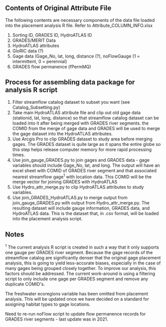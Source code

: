 ## Contents of Original Attribute File
The following contents are necessary components of the data file loaded into the placement analysis R file. Refer to Attribute_COLUMN_INFO.xlsx

1. Sorting ID, GRADES ID, HydroATLAS ID
2. GRADES/MERIT Data
3. HydroATLAS attributes
4. GloRIC data (?)
5. Gage data (Gage_No, lat, long, distance (?), noFlowGauge (1 = intermittent, 0 = perennial)
6. GRADES flow permanence (fPermMQ)

## Process for assembling data package for analysis R script

1. Filter streamflow catalog dataset to subset you want (see Catalog_Subsetting.py)
2. Take main HydroATLAS attribute file and clip out old gage data (stationid, lat, long, distance) so that streamflow catalog dataset can be loaded into it after being merged with GRADES river segments. the COMID from the merge of gage data and GRADES will be used to merge the gage dataset into the HydroATLAS attributes.
3. Use Arcgis Pro to clip GRADES dataset to study area before merging gages. The GRADES dataset is quite large as it spans the entire globe so this step helps release computer memory for more rapid processing times.
4. Use join_gauge_GRADES.py to join gages and GRADES data - gage variables should include Gage_No, lat, and long. The output will have an excel sheet with COMID of GRADES river segment and that associated nearest streamflow gage<sup>1</sup> with location data. This COMID will be the merge vector for joining GRADES with HydroATLAS
5. Use Hydro_attr_merge.py to clip HydroATLAS attributes to study variables.
6. Use join_GRADES_HydroATLAS.py to merge output from join_gauge_GRADES.py with output from Hydro_attr_merge.py. The resulting dataset will include gauge information, GRADES data, and HydroATLAS data. This is the dataset that, in .csv format, will be loaded into the placement analysis script.

## Notes

<sup>1</sup>     The current analysis R script is created in such a way that it only supports one gauge per GRADES river segment. Because the gage records of the streamflow catalog are significantly denser that the original gage placement analysis, this is going to yield less-accurate biases, especially in the case of many gages being grouped closely together. To improve our analysis, this factors should be addressed. The current work-around is using a filtering script to only include one gage per GRADES segment and remove any duplicate COMID's.

The freshwater ecoregions variable has been omitted from placement analysis. This will be updated once we have decided on a 
standard for assigning habitat types to gage locations.

Need to re-run noFlow script to update flow permanence records for GRADES river segments - last update was in 2021.
